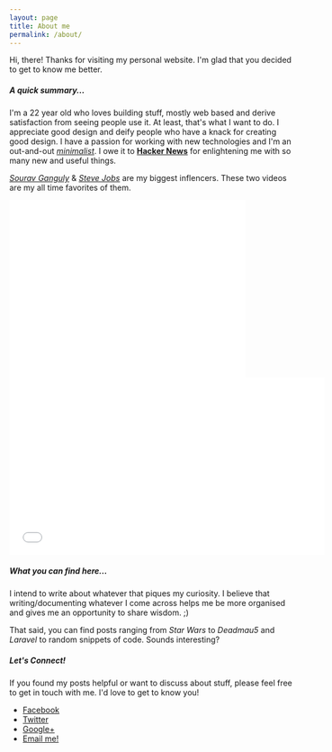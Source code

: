 ```yaml
---
layout: page
title: About me 
permalink: /about/
---
```

Hi, there!
Thanks for visiting my personal website. I'm glad that you decided to get to know me better.
##### A quick summary...
I'm a 22 year old who loves building stuff, mostly web based and derive satisfaction from seeing people use it. At least, that's what I want to do. I appreciate good design and deify people who have a knack for creating good design. I have a passion for working with new technologies and I'm an out-and-out *[minimalist](http://dictionary.reference.com/browse/minimalist)*. I owe it to **[Hacker News](https://news.ycombinator.com/)** for enlightening me with so many new and useful things. 

*[Sourav Ganguly](http://en.wikipedia.org/wiki/Sourav_Ganguly)* & *[Steve Jobs](http://en.wikipedia.org/wiki/Steve_Jobs)* are my biggest inflencers. These two videos are my all time favorites of them.

<iframe width="420" height="315" src="//www.youtube.com/embed/-z4NS2zdrZc" frameborder="0" allowfullscreen></iframe>

<iframe width="560" height="315" src="//www.youtube.com/embed/72MA36alfIM" frameborder="0" allowfullscreen></iframe>

##### What you can find here...

I intend to write about whatever that piques my curiosity. I believe that writing/documenting whatever I come across helps me be more organised and gives me an opportunity to share wisdom. ;)

That said, you can find posts ranging from *Star Wars* to *Deadmau5* and *Laravel* to random snippets of code. Sounds interesting? 
##### Let's Connect!
If you found my posts helpful or want to discuss about stuff, please feel free to get in touch with me. I'd love to get to know you!

* [Facebook](http://facebook.com/ananth.madhavan)
* [Twitter](http://twitter.com/AnanthMadhavan)
* [Google+](htpp://plus.google.com/+AnanthMadhavan)
* <a href="mailto:ananthmadhavan6@gmail.com">Email me!</a>
